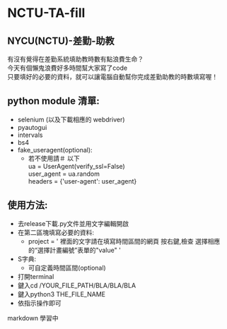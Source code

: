 # NCTU-TA-fill

## NYCU(NCTU)-差勤-助教  
有沒有覺得在差勤系統填助教時數有點浪費生命？  
今天有個懶鬼浪費好多時間幫大家寫了code  
只要填好的必要的資料，就可以讓電腦自動幫你完成差勤助教的時數填寫喔！  

## python module 清單:  
- selenium (以及下載相應的 webdriver)  
- pyautogui  
- intervals  
- bs4
- fake_useragent(optional):  
    - 若不使用請＃ 以下  
      ua = UserAgent(verify_ssl=False)  
      user_agent = ua.random  
      headers = {'user-agent': user_agent}  
  
## 使用方法:  
- 去release下載.py文件並用文字編輯開啟  
- 在第二區塊填寫必要的資料:  
  - project = ' 裡面的文字請在填寫時間區間的網頁 按右鍵,檢查 選擇相應的“選擇計畫編號”表單的"value" '  
- S字典:  
  - 可自定義時間區間(optional)  
- 打開terminal  
- 鍵入cd /YOUR_FILE_PATH/BLA/BLA/BLA  
- 鍵入python3 THE_FILE_NAME  
- 依指示操作即可  
  
markdown 學習中
